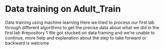 # Data training on Adult_Train
Data training using machine learning
Here we tried to process our first lab through different algorithms to get the precise data about what we did in the first lab #repository 1
We got stucked on data framing and we're unable to continue, more help and explanation about the step to take forward or backward is welcome 
